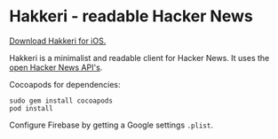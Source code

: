 # Hakkeri - readable Hacker News

[Download Hakkeri for iOS.](https://itunes.apple.com/app/hakkeri-readable-hacker-news/id1115084104?mt=8)

Hakkeri is a minimalist and readable client for Hacker News. It uses the [open Hacker News API's](https://github.com/HackerNews/API).

Cocoapods for dependencies:

    sudo gem install cocoapods
    pod install

Configure Firebase by getting a Google settings `.plist`.
